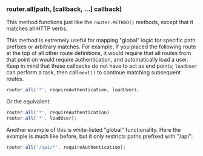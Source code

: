 <h3 id='router.all'>router.all(path, [callback, ...] callback)</h3>

This method functions just like the `router.METHOD()` methods, except that it matches all HTTP verbs. 

This method is extremely useful for
mapping "global" logic for specific path prefixes or arbitrary matches.
For example, if you placed the following route at the top of all other
route definitions, it would require that all routes from that point on
would require authentication, and automatically load a user. Keep in mind
that these callbacks do not have to act as end points; `loadUser`
can perform a task, then call `next()` to continue matching subsequent
routes.

```js
router.all('*', requireAuthentication, loadUser);
```

Or the equivalent:

```js
router.all('*', requireAuthentication)
router.all('*', loadUser);
```

Another example of this is white-listed "global" functionality. Here
the example is much like before, but it only restricts paths prefixed with
"/api":

```js
router.all('/api/*', requireAuthentication);
```
